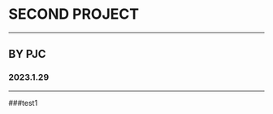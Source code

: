 # SECOND PROJECT
---------------------------
## BY PJC
### 2023.1.29
---------------------------
###test1
